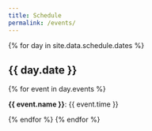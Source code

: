 ```yaml
---
title: Schedule
permalink: /events/
---
```


{% for day in site.data.schedule.dates %}
<h2>{{ day.date }}</h2>
{% for event in day.events %}
<p><strong>{{ event.name }}</strong>: {{ event.time }}</p>
{% endfor %}
{% endfor %}
